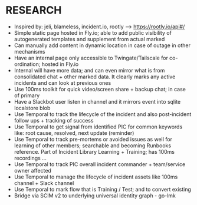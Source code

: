 # RESEARCH

- Inspired by: jeli, blameless, incident.io, rootly --> https://rootly.io/api#/
- Simple static page hosted in Fly.io; able to add public visibility of autogenerated templates and supplement from actual marked
- Can manually add content in dynamic location in case of outage in other mechanisms
- Have an internal page only accessible to Twingate/Tailscale for co-ordination; hosted in Fly.io
- Internal will have more data; and can even mirror what is from consolidated chat + other marked data.  It clearly marks any active incidents and can look at previous ones
- Use 100ms toolkit for quick video/screen share + backup chat; in case of primary
- Have a Slackbot user listen in channel and it mirrors event into sqlite localstore blob
- Use Temporal to track the lifecycle of the incident and also post-incident follow ups + tracking of success
- Use Temporal to get signal from identified PIC for common keywords like: root cause, resolved, next update (reminder)
- Use Temporal to track pre-mortems or avoided issues as well for learning of other members; searchable and becoming Runbooks reference.  Part of Incident Library Learning + Training; has 100ms recordings ...
- Use Temporal to track PIC overall incident commander + team/service owner affected
- Use Temporal to manage the lifecycle of incident assets like 100ms channel + Slack channel
- Use Temporal to mark flow that is Training / Test; and to convert existing
- Bridge via SCIM v2 to underlying universal identity graph - go-lmk

